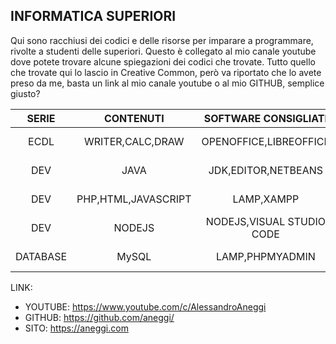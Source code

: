 ## INFORMATICA SUPERIORI

Qui sono racchiusi dei codici e delle risorse per imparare a programmare, rivolte a studenti delle superiori. Questo è collegato al mio canale youtube dove potete trovare alcune spiegazioni dei codici che trovate.
Tutto quello che trovate qui lo lascio in Creative Common, però va riportato che lo avete preso da me, basta un link al mio canale youtube o al mio GITHUB, semplice giusto?

| SERIE | CONTENUTI | SOFTWARE CONSIGLIATI | VIDEO |
| :---: | :---: | :---: | :---: |
| ECDL | WRITER,CALC,DRAW | OPENOFFICE,LIBREOFFICE | In preparazione |
| DEV | JAVA | JDK,EDITOR,NETBEANS | In preparazione |
| DEV | PHP,HTML,JAVASCRIPT | LAMP,XAMPP | In preparazione |
| DEV | NODEJS | NODEJS,VISUAL STUDIO CODE | In preparazione |
| DATABASE | MySQL | LAMP,PHPMYADMIN | In preparazione |




LINK:
* YOUTUBE: https://www.youtube.com/c/AlessandroAneggi
* GITHUB: https://github.com/aneggi/
* SITO: https://aneggi.com

